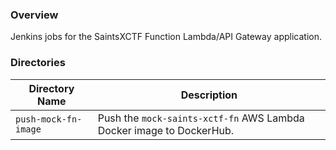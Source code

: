 ### Overview

Jenkins jobs for the SaintsXCTF Function Lambda/API Gateway application.

### Directories

| Directory Name                   | Description                                                                      |
|----------------------------------|----------------------------------------------------------------------------------|
| `push-mock-fn-image`             | Push the `mock-saints-xctf-fn` AWS Lambda Docker image to DockerHub.             |